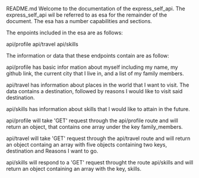 README.md
Welcome to the documentation of the express_self_api. The express_self_api wil be referred to as esa for the remainder of the document. The esa has a number capabilities and sections. 

The enpoints included in the esa are as follows:

api/profile
api/travel
api/skills

The information or data that these endpoints contain are as follow:

api/profile has basic infor mation about myself including my name, my github link, the current city that I live in, and a list of my family members.

api/travel has information about places in the world that I want to visit. The data contains a destination, followed by reasons I would like to visit said destination. 

api/skills has information about skills that I would like to attain in the future.

api/profile will take 'GET' request through the api/profile route and will return an object, that contains one array under the key family_members.

api/travel will take 'GET' request through the api/travel route and will return an object containg an array with five objects containing two keys, destination and Reasons I want to go.

api/skills will respond to a 'GET' request throught the route api/skills and will return an object containing an array with the key, skills.
